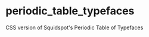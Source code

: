 periodic_table_typefaces
========================

CSS version of Squidspot's Periodic Table of Typefaces